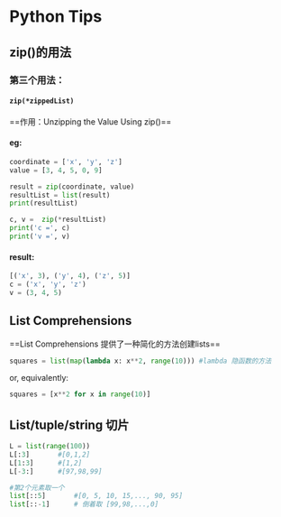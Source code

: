 # Python Tips



## zip()的用法

### 第三个用法：

#### `zip(*zippedList)`

==作用：Unzipping the Value Using zip()==

#### eg:

```python
coordinate = ['x', 'y', 'z']
value = [3, 4, 5, 0, 9]

result = zip(coordinate, value)
resultList = list(result)
print(resultList)

c, v =  zip(*resultList)
print('c =', c)
print('v =', v)
```

#### result:

```python
[('x', 3), ('y', 4), ('z', 5)]
c = ('x', 'y', 'z')
v = (3, 4, 5)
```



## List Comprehensions

==List Comprehensions 提供了一种简化的方法创建lists==

```python
squares = list(map(lambda x: x**2, range(10))) #lambda 隐函数的方法
```

or, equivalently:

```python
squares = [x**2 for x in range(10)]
```



## List/tuple/string 切片

```python
L = list(range(100))
L[:3] 		#[0,1,2]
L[1:3] 		#[1,2]
L[-3:]		#[97,98,99]

#第2个元素取一个
list[::5]		#[0, 5, 10, 15,..., 90, 95]
list[::-1]		# 倒着取 [99,98,...,0]
```

